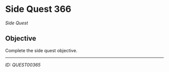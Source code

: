 # Side Quest 366

*Side Quest*

## Objective
Complete the side quest objective.

---
*ID: QUEST00365*